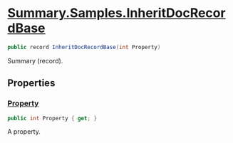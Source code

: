 # [Summary.Samples.InheritDocRecordBase](../src/Core/Samples/InheritDocSample.cs#L193)
```cs
public record InheritDocRecordBase(int Property)
```

Summary (record).

## Properties
### [Property](../src/Core/Samples/InheritDocSample.cs#L193)
```cs
public int Property { get; }
```

A property.

